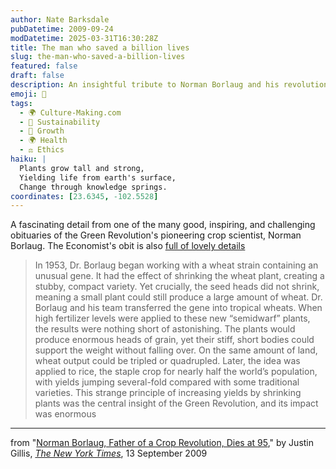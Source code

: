 ```yaml
---
author: Nate Barksdale
pubDatetime: 2009-09-24
modDatetime: 2025-03-31T16:30:28Z
title: The man who saved a billion lives
slug: the-man-who-saved-a-billion-lives
featured: false
draft: false
description: An insightful tribute to Norman Borlaug and his revolutionary contributions to agriculture.
emoji: 🌾
tags:
  - 🌍 Culture-Making.com
  - 🌱 Sustainability
  - 🌱 Growth
  - 🌍 Health
  - ⚖️ Ethics
haiku: |
  Plants grow tall and strong,  
  Yielding life from earth's surface,  
  Change through knowledge springs.
coordinates: [23.6345, -102.5528]
---
```


A fascinating detail from one of the many good, inspiring, and challenging obituaries of the Green Revolution's pioneering crop scientist, Norman Borlaug. The Economist's obit is also [full of lovely details](http://www.economist.com/obituary/displaystory.cfm?story_id=14446742)

> In 1953, Dr. Borlaug began working with a wheat strain containing an unusual gene. It had the effect of shrinking the wheat plant, creating a stubby, compact variety. Yet crucially, the seed heads did not shrink, meaning a small plant could still produce a large amount of wheat. Dr. Borlaug and his team transferred the gene into tropical wheats. When high fertilizer levels were applied to these new “semidwarf” plants, the results were nothing short of astonishing. The plants would produce enormous heads of grain, yet their stiff, short bodies could support the weight without falling over. On the same amount of land, wheat output could be tripled or quadrupled. Later, the idea was applied to rice, the staple crop for nearly half the world’s population, with yields jumping several-fold compared with some traditional varieties. This strange principle of increasing yields by shrinking plants was the central insight of the Green Revolution, and its impact was enormous

---

from "[Norman Borlaug, Father of a Crop Revolution, Dies at 95](http://web.archive.org/web/20231121141402/https://www.nytimes.com/2009/09/14/business/energy-environment/14borlaug.html?_r=2)," by Justin Gillis, [_The New York Times_](http://web.archive.org/web/20231121141402/https://www.nytimes.com/2009/09/14/business/energy-environment/14borlaug.html?_r=2), 13 September 2009
